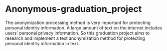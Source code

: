 # Anonymous-graduation_project
The anonymization processing method is very important for protecting personal identity information. A large amount of text on the internet includes users' personal privacy information. So this graduation project aims to research and implement a text anonymization method for protecting personal identity information in text.
